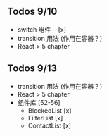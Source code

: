 ## Todos 9/10

- switch 组件 --[x]
- transition 用法 (作用在容器？)
- React > 5 chapter

## Todos 9/13

- transition 用法 (作用在容器？)
- React > 5 chapter
- 组件库 [52-56]
  - BlockedList [x]
  - FilterList [x]
  - ContactList [x]
